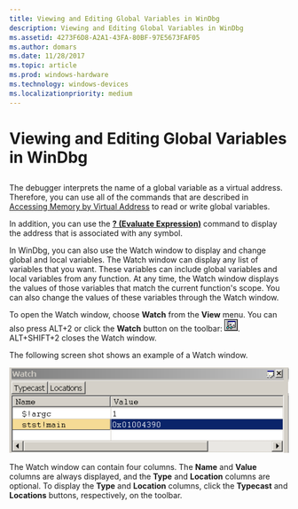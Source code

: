 ```yaml
---
title: Viewing and Editing Global Variables in WinDbg
description: Viewing and Editing Global Variables in WinDbg
ms.assetid: 4273F6D8-A2A1-43FA-80BF-97E5673FAF05
ms.author: domars
ms.date: 11/28/2017
ms.topic: article
ms.prod: windows-hardware
ms.technology: windows-devices
ms.localizationpriority: medium
---
```


# Viewing and Editing Global Variables in WinDbg


## <span id="ddk_debugging_bios_code_dbg"></span><span id="DDK_DEBUGGING_BIOS_CODE_DBG"></span>


The debugger interprets the name of a global variable as a virtual address. Therefore, you can use all of the commands that are described in [Accessing Memory by Virtual Address](accessing-memory-by-virtual-address.md) to read or write global variables.

In addition, you can use the [**? (Evaluate Expression)**](---evaluate-expression-.md) command to display the address that is associated with any symbol.

In WinDbg, you can also use the Watch window to display and change global and local variables. The Watch window can display any list of variables that you want. These variables can include global variables and local variables from any function. At any time, the Watch window displays the values of those variables that match the current function's scope. You can also change the values of these variables through the Watch window.

To open the Watch window, choose **Watch** from the **View** menu. You can also press ALT+2 or click the **Watch** button on the toolbar: ![screen shot of the watch button](images/tbwatch.png). ALT+SHIFT+2 closes the Watch window.

The following screen shot shows an example of a Watch window.

![screen shot of the watch window ](images/window-watch.png)

The Watch window can contain four columns. The **Name** and **Value** columns are always displayed, and the **Type** and **Location** columns are optional. To display the **Type** and **Location** columns, click the **Typecast** and **Locations** buttons, respectively, on the toolbar.

 

 





